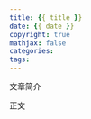 ```yaml
---
title: {{ title }}
date: {{ date }}
copyright: true
mathjax: false
categories:
tags:
---
```

文章简介

<!-- more -->

正文
